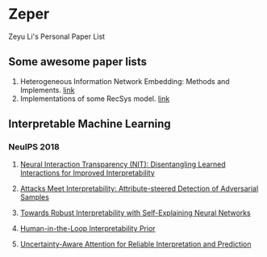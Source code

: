 # Zeper

Zeyu Li's Personal Paper List

## Some awesome paper lists

1. Heterogeneous Information Network Embedding: Methods and Implements. [link](https://github.com/zhoushengisnoob/HINE)
2. Implementations of some RecSys model. [link](https://github.com/princewen/tensorflow_practice)

## Interpretable Machine Learning

### NeuIPS 2018
1. [Neural Interaction Transparency (NIT): Disentangling Learned Interactions for Improved Interpretability](https://papers.nips.cc/paper/7822-neural-interaction-transparency-nit-disentangling-learned-interactions-for-improved-interpretability.pdf)

2. [Attacks Meet Interpretability: Attribute-steered Detection of Adversarial Samples](https://papers.nips.cc/paper/7998-attacks-meet-interpretability-attribute-steered-detection-of-adversarial-samples.pdf)

3. [Towards Robust Interpretability with Self-Explaining Neural Networks](https://papers.nips.cc/paper/8003-towards-robust-interpretability-with-self-explaining-neural-networks.pdf)

4. [Human-in-the-Loop Interpretability Prior](https://papers.nips.cc/paper/8219-human-in-the-loop-interpretability-prior.pdf)

5. [Uncertainty-Aware Attention for Reliable Interpretation and Prediction](https://papers.nips.cc/paper/7370-uncertainty-aware-attention-for-reliable-interpretation-and-prediction.pdf)
